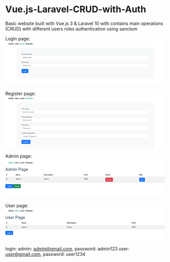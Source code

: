 # Vue.js-Laravel-CRUD-with-Auth
Basic website built with Vue.js 3 &amp; Laravel 10 with contains main operations (CRUD) with different users roles authentication using sanctum

Login page:
![alt text](https://github.com/yousefHijazi1/Vue.js-Laravel-CRUD-with-Auth/blob/main/login.png)

Register page: 
![alt text](https://github.com/yousefHijazi1/Vue.js-Laravel-CRUD-with-Auth/blob/main/register.png)

Admin page: 
![alt text](https://github.com/yousefHijazi1/Vue.js-Laravel-CRUD-with-Auth/blob/main/admin.png)

User page: 
![alt text](https://github.com/yousefHijazi1/Vue.js-Laravel-CRUD-with-Auth/blob/main/user.png)

login: 
admin: admin@gmail.com, password: admin123
user: user@gmail.com, password: user1234
